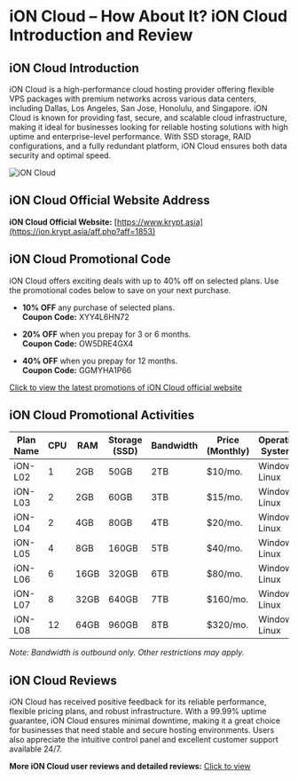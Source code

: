 # iON Cloud – How About It? iON Cloud Introduction and Review

## iON Cloud Introduction
iON Cloud is a high-performance cloud hosting provider offering flexible VPS packages with premium networks across various data centers, including Dallas, Los Angeles, San Jose, Honolulu, and Singapore. iON Cloud is known for providing fast, secure, and scalable cloud infrastructure, making it ideal for businesses looking for reliable hosting solutions with high uptime and enterprise-level performance. With SSD storage, RAID configurations, and a fully redundant platform, iON Cloud ensures both data security and optimal speed.

![iON Cloud](https://github.com/user-attachments/assets/b16a7eed-4625-4435-a1ac-73f092a5a5b3)

## iON Cloud Official Website Address
**iON Cloud Official Website:** [https://www.krypt.asia](https://ion.krypt.asia/aff.php?aff=1853)

## iON Cloud Promotional Code
iON Cloud offers exciting deals with up to 40% off on selected plans. Use the promotional codes below to save on your next purchase.

- **10% OFF** any purchase of selected plans.  
  **Coupon Code:** XYY4L6HN72

- **20% OFF** when you prepay for 3 or 6 months.  
  **Coupon Code:** OW5DRE4GX4

- **40% OFF** when you prepay for 12 months.  
  **Coupon Code:** GGMYHA1P66

[Click to view the latest promotions of iON Cloud official website](https://ion.krypt.asia/aff.php?aff=1853)

## iON Cloud Promotional Activities

| Plan Name | CPU | RAM | Storage (SSD) | Bandwidth | Price (Monthly) | Operating Systems | Purchase Link |
|-----------|-----|-----|---------------|-----------|-----------------|-------------------|---------------|
| iON-L02   | 1   | 2GB | 50GB          | 2TB       | $10/mo.          | Windows, Linux     | [Purchase iON-L02](https://ion.krypt.asia/aff.php?aff=1853) |
| iON-L03   | 2   | 2GB | 60GB          | 3TB       | $15/mo.          | Windows, Linux     | [Purchase iON-L03](https://ion.krypt.asia/aff.php?aff=1853) |
| iON-L04   | 2   | 4GB | 80GB          | 4TB       | $20/mo.          | Windows, Linux     | [Purchase iON-L04](https://ion.krypt.asia/aff.php?aff=1853) |
| iON-L05   | 4   | 8GB | 160GB         | 5TB       | $40/mo.          | Windows, Linux     | [Purchase iON-L05](https://ion.krypt.asia/aff.php?aff=1853) |
| iON-L06   | 6   | 16GB| 320GB         | 6TB       | $80/mo.          | Windows, Linux     | [Purchase iON-L06](https://ion.krypt.asia/aff.php?aff=1853) |
| iON-L07   | 8   | 32GB| 640GB         | 7TB       | $160/mo.         | Windows, Linux     | [Purchase iON-L07](https://ion.krypt.asia/aff.php?aff=1853) |
| iON-L08   | 12  | 64GB| 960GB         | 8TB       | $320/mo.         | Windows, Linux     | [Purchase iON-L08](https://ion.krypt.asia/aff.php?aff=1853) |

*Note: Bandwidth is outbound only. Other restrictions may apply.*

## iON Cloud Reviews
iON Cloud has received positive feedback for its reliable performance, flexible pricing plans, and robust infrastructure. With a 99.99% uptime guarantee, iON Cloud ensures minimal downtime, making it a great choice for businesses that need stable and secure hosting environments. Users also appreciate the intuitive control panel and excellent customer support available 24/7.

**More iON Cloud user reviews and detailed reviews:** [Click to view](https://ion.krypt.asia/aff.php?aff=1853)
